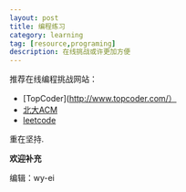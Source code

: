 ```yaml
---
layout: post
title: 编程练习
category: learning
tag: [resource,programing]
description: 在线挑战或许更加方便 
---
```


推荐在线编程挑战网站：

+ [TopCoder](http://www.topcoder.com/）
+ [北大ACM](http://poj.org/)
+ [leetcode](http://leetcode.com/)

重在坚持.

**欢迎补充**

编辑：wy-ei
